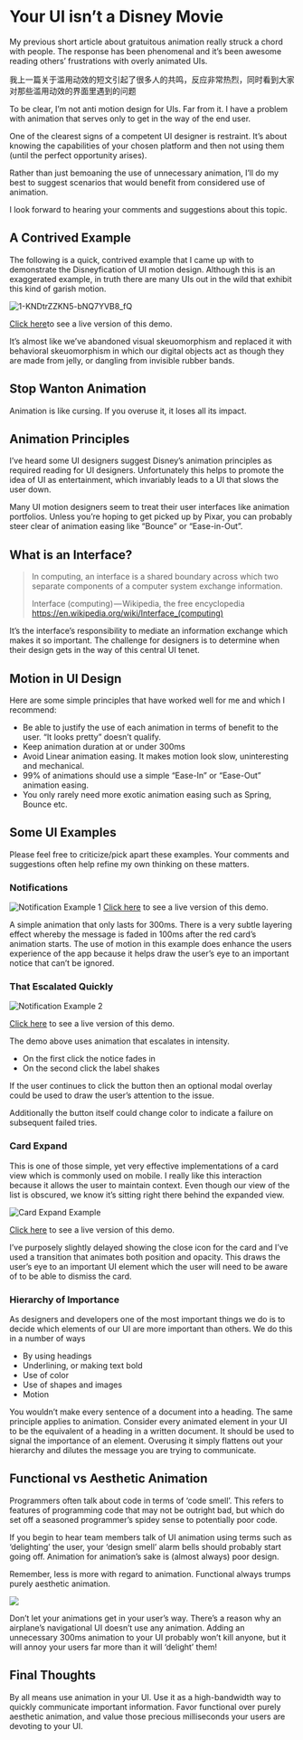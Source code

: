 # Your UI isn’t a Disney Movie 

My previous short article about gratuitous animation really struck a chord with people. The response has been phenomenal and it’s been awesome reading others’ frustrations with overly animated UIs.

我上一篇关于滥用动效的短文引起了很多人的共鸣，反应非常热烈，同时看到大家对那些滥用动效的界面里遇到的问题

To be clear, I’m not anti motion design for UIs. Far from it. I have a problem with animation that serves only to get in the way of the end user.

One of the clearest signs of a competent UI designer is restraint. It’s about knowing the capabilities of your chosen platform and then not using them (until the perfect opportunity arises).

Rather than just bemoaning the use of unnecessary animation, I’ll do my best to suggest scenarios that would benefit from considered use of animation.

I look forward to hearing your comments and suggestions about this topic.



## A Contrived Example

The following is a quick, contrived example that I came up with to demonstrate the Disneyfication of UI motion design. Although this is an exaggerated example, in truth there are many UIs out in the wild that exhibit this kind of garish motion.

![1-KNDtrZZKN5-bNQ7YVB8_fQ](media/1-KNDtrZZKN5-bNQ7YVB8_fQ.gif)

[Click here](https://www.ux-app.com/device/view?s=MRGG9547&l=&pg=35687)to see a live version of this demo.

It’s almost like we’ve abandoned visual skeuomorphism and replaced it with behavioral skeuomorphism in which our digital objects act as though they are made from jelly, or dangling from invisible rubber bands.



## Stop Wanton Animation

Animation is like cursing. If you overuse it, it loses all its impact.



## Animation Principles

I’ve heard some UI designers suggest Disney’s animation principles as required reading for UI designers. Unfortunately this helps to promote the idea of UI as entertainment, which invariably leads to a UI that slows the user down.

Many UI motion designers seem to treat their user interfaces like animation portfolios. Unless you’re hoping to get picked up by Pixar, you can probably steer clear of animation easing like “Bounce” or “Ease-in-Out”.



## What is an Interface?

> In computing, an interface is a shared boundary across which two separate components of a computer system exchange information.
> 
> Interface (computing) — Wikipedia, the free encyclopedia
> https://en.wikipedia.org/wiki/Interface_(computing)

It’s the interface’s responsibility to mediate an information exchange which makes it so important. The challenge for designers is to determine when their design gets in the way of this central UI tenet.



## Motion in UI Design

Here are some simple principles that have worked well for me and which I recommend:

- Be able to justify the use of each animation in terms of benefit to the user. “It looks pretty” doesn’t qualify.
- Keep animation duration at or under 300ms
- Avoid Linear animation easing. It makes motion look slow, uninteresting and mechanical.
- 99% of animations should use a simple “Ease-In” or “Ease-Out” animation easing.
- You only rarely need more exotic animation easing such as Spring, Bounce etc.



## Some UI Examples

Please feel free to criticize/pick apart these examples. Your comments and suggestions often help refine my own thinking on these matters.


### Notifications

![Notification Example 1](media/Notification%20Example%201.gif)
[Click here](https://www.ux-app.com/device/view?s=MRGG9547&l=1&pg=36655) to see a live version of this demo.

A simple animation that only lasts for 300ms. There is a very subtle layering effect whereby the message is faded in 100ms after the red card’s animation starts. The use of motion in this example does enhance the users experience of the app because it helps draw the user’s eye to an important notice that can’t be ignored.


### That Escalated Quickly

![Notification Example 2](media/Notification%20Example%202.gif)

[Click here](https://www.ux-app.com/device/view?s=MRGG9547&l=1&pg=36656) to see a live version of this demo.

The demo above uses animation that escalates in intensity.

- On the first click the notice fades in
- On the second click the label shakes

If the user continues to click the button then an optional modal overlay could be used to draw the user’s attention to the issue.

Additionally the button itself could change color to indicate a failure on subsequent failed tries.


### Card Expand

This is one of those simple, yet very effective implementations of a card view which is commonly used on mobile. I really like this interaction because it allows the user to maintain context. Even though our view of the list is obscured, we know it’s sitting right there behind the expanded view.

![Card Expand Example](media/Card%20Expand%20Example.gif)

[Click here](https://www.ux-app.com/device/view?s=MRGG9547&l=1&pg=36662) to see a live version of this demo.

I’ve purposely slightly delayed showing the close icon for the card and I’ve used a transition that animates both position and opacity. This draws the user’s eye to an important UI element which the user will need to be aware of to be able to dismiss the card.


### Hierarchy of Importance

As designers and developers one of the most important things we do is to decide which elements of our UI are more important than others. We do this in a number of ways

- By using headings
- Underlining, or making text bold
- Use of color
- Use of shapes and images
- Motion

You wouldn’t make every sentence of a document into a heading. The same principle applies to animation. Consider every animated element in your UI to be the equivalent of a heading in a written document. It should be used to signal the importance of an element. Overusing it simply flattens out your hierarchy and dilutes the message you are trying to communicate.



## Functional vs Aesthetic Animation

Programmers often talk about code in terms of ‘code smell’. This refers to features of programming code that may not be outright bad, but which do set off a seasoned programmer’s spidey sense to potentially poor code.

If you begin to hear team members talk of UI animation using terms such as ‘delighting’ the user, your ‘design smell’ alarm bells should probably start going off. Animation for animation’s sake is (almost always) poor design.

Remember, less is more with regard to animation. Functional always trumps purely aesthetic animation.

![](media/14446432465724.jpg)

Don’t let your animations get in your user’s way. There’s a reason why an airplane’s navigational UI doesn’t use any animation. Adding an unnecessary 300ms animation to your UI probably won’t kill anyone, but it will annoy your users far more than it will ‘delight’ them!



## Final Thoughts

By all means use animation in your UI. Use it as a high-bandwidth way to quickly communicate important information. Favor functional over purely aesthetic animation, and value those precious milliseconds your users are devoting to your UI.


